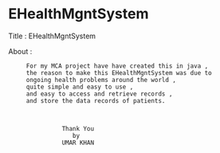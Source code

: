 # EHealthMgntSystem

Title : 
         EHealthMgntSystem

About : 

         For my MCA project have have created this in java ,
         the reason to make this EHealthMgntSystem was due to
         ongoing health problems around the world ,
         quite simple and easy to use ,
         and easy to access and retrieve records ,
         and store the data records of patients.



                   Thank You
                      by
                   UMAR KHAN

